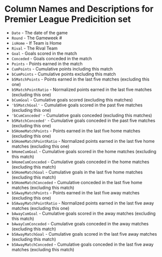 # Column Names and Descriptions for Premier League Predicition set
* `Date` - The date of the game
* `Round` - The Gameweek #
* `isHome` - If Team is Home
* `Rival` - The Rival Team
* `Goal` - Goals scored in the match
* `Conceded` - Goals conceded in the match
* `Points` - Points earned in the match
* `CumPoints` - Cumulative points including this match
* `bCumPoints` - Cumulative points excluding this match
* `b5MatchPoints` - Points earned in the last five matches (excluding this one)
* `b5MatchPointRatio` - Normalized points earned in the last five matches (excluding this one)
* `bCumGoal` - Cumulative goals scored (excluding this matches)
* `'b5MatchGoal'` - Cumulative goals scored in the past five matches (excluding this one)
* `'bCumConceded'` - Cumulative goals conceded (excluding this matches)
* `b5MatchConceded'` - Cumulative goals conceded in the past five matches (excluding this one)
* `b5HomeMatchPoints` - Points earned in the last five home matches (excluding this one)
* `b5HomeMatchPointRatio` - Normalized points earned in the last five home matches (excluding this one)
* `bHomeCumGoal` - Cumulative goals scored in the home matches (excluding this match)
* `bHomeCumConceded` - Cumulative goals conceded in the home matches (excluding this match)
* `b5HomeMatchGoal` - Cumulative goals in the last five home matches (excluding this match)
* `b5HomeMatchConceded` - Cumulative conceded in the last five home matches (excluding this match)
* `b5AwayMatchPoints` - Points earned in the last five away matches (excluding this one)
* `b5AwayMatchPointRatio` - Normalized points earned in the last five away matches (excluding this one)
* `bAwayCumGoal` - Cumulative goals scored in the away matches (excluding this match)
* `bAwayCumConceded` - Cumulative goals conceded in the away matches (excluding this match)
* `b5AwayMatchGoal` - Cumulative goals scored in the last five away matches (excluding this match)
* `b5AwayMatchConceded` - Cumulative goals conceded in the last five away matches (excluding this match)